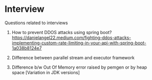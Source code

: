 # Interview
Questions related to interviews

1. How to prevent DDOS attacks using spring boot? </b>
   https://danielangel22.medium.com/fighting-ddos-attacks-implementing-custom-rate-limiting-in-your-api-with-spring-boot-1a038b8124e7

2. Difference between parallel stream and executor framework
   
3. Difference b/w Out Of Memory error raised by pemgen or by heap space [Variation in JDK versions]  
